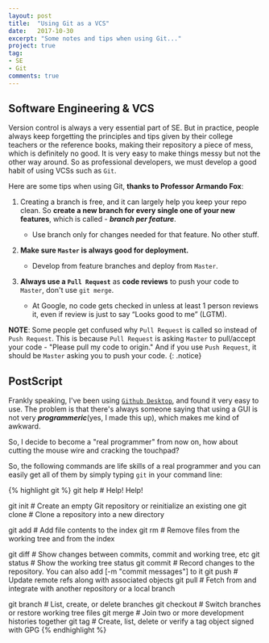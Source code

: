 ```yaml
---
layout: post
title:  "Using Git as a VCS"
date:   2017-10-30
excerpt: "Some notes and tips when using Git..."
project: true
tag:
- SE
- Git
comments: true
---	
```


## Software Engineering & VCS

Version control is always a very essential part of SE. But in practice, people always keep forgetting the principles and tips given by their college teachers or the reference books, making their repository a piece of mess, which is definitely no good. It is very easy to make things messy but not the other way around. So as professional developers, we must develop a good habit of using VCSs such as `Git`.

Here are some tips when using Git, **thanks to Professor Armando Fox**:

1. Creating a branch is free, and it can largely help you keep your repo clean. So **create a new branch for every single one of your new features**, which is called - ***branch per feature***.
	* Use branch only for changes needed for that feature. No other stuff.

2. **Make sure `Master` is always good for deployment.**
	* Develop from feature branches and deploy from `Master`.

3. **Always use a `Pull Request`** as **code reviews** to push your code to `Master`, don't use `git merge`.
	* At Google, no code gets checked in unless at least 1 person reviews it, even if review is just to say “Looks good to me” (LGTM).

**NOTE**: Some people get confused why `Pull Request` is called so instead of `Push Request`. This is because `Pull Request` is asking `Master` to pull/accept your code - "Please pull my code to origin." And if you use `Push Request`, it should be `Master` asking you to push your code.
{: .notice}

## PostScript

Frankly speaking, I've been using [`Github Desktop`](https://desktop.github.com/), and found it very easy to use. The problem is that there's always someone saying that using a GUI is not very ***programmeric***(yes, I made this up), which makes me kind of awkward.

So, I decide to become a "real programmer" from now on, how about cutting the mouse wire and cracking the touchpad?

So, the following commands are life skills of a real programmer and you can easily get all of them by simply typing `git` in your command line:

{% highlight git %}
git help   	# Help! Help!

git init     	# Create an empty Git repository or reinitialize an existing one
git clone 	# Clone a repository into a new directory

git add 	# Add file contents to the index
git rm  	# Remove files from the working tree and from the index

git diff	# Show changes between commits, commit and working tree, etc
git status 	# Show the working tree status
git commit	# Record changes to the repository. You can also add [-m "commit messages"] to it
git push     	# Update remote refs along with associated objects
git pull       	# Fetch from and integrate with another repository or a local branch

git branch 	# List, create, or delete branches
git checkout	# Switch branches or restore working tree files
git merge      	# Join two or more development histories together
git tag        	# Create, list, delete or verify a tag object signed with GPG
{% endhighlight %}

